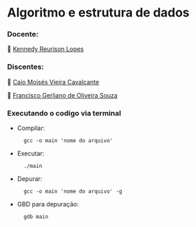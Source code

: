# Algoritmo e estrutura de dados

### Docente:

👤 [Kennedy Reurison Lopes](https://github.com/kennedyufersa)

### Discentes:

👤 [Caio Moisés Vieira Cavalcante](https://github.com/caiomoises)

👤 [Francisco Gerliano de Oliveira Souza](https://github.com/sgerliano)

### Executando o codigo via terminal

- Compilar: 

        gcc -o main 'nome do arquivo'
- Executar: 

        ./main
- Depurar: 

        gcc -o main 'nome do arquivo' -g
        
- GBD para depuração:

        gdb main 